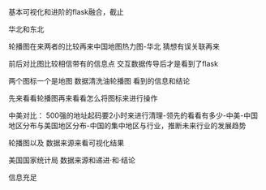 
基本可视化和进阶的flask融合，截止

华北和东北

轮播图在来两者的比较再来中国地图热力图-华北
猜想有误关联再来

前后对比图比较相信带有的信息点
交互数据传导后才是看到了flask

两个图标一个是地图
数据清洗油轮播图
看到的信息和结论

先来看看轮播图再来看看怎么将图标来进行操作

中美对比：
500强的地址起码要2小时来进行清理-领先的看看有多少-中美-中国地区分布与美国地区分布-中国的集中地区与行业，推断未来行业的发展趋势

轮播图以及
数据来源来看可视化结果

美国国家统计局
数据来源和递进·和·结论

信息充足

